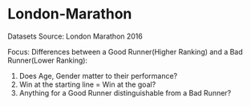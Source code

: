 # London-Marathon

Datasets Source: 
London Marathon 2016

Focus: 
Differences between a Good Runner(Higher Ranking) and a Bad Runner(Lower Ranking):
1. Does Age, Gender matter to their performance?
2. Win at the starting line = Win at the goal?
3. Anything for a Good Runner distinguishable from a Bad Runner?
